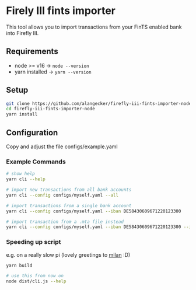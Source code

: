 # Firely III fints importer
This tool allows you to import transactions from your FinTS enabled bank into Firefly III.



## Requirements
- node >= v16 -> `node --version`
- yarn installed -> `yarn --version`

## Setup
```bash
git clone https://github.com/alangecker/firefly-iii-fints-importer-node.git
cd firefly-iii-fints-importer-node
yarn install
```

## Configuration
Copy and adjust the file configs/example.yaml


### Example Commands
```bash
# show help
yarn cli --help

# import new transactions from all bank accounts
yarn cli --config configs/myself.yaml --all

# import transactions from a single bank account
yarn cli --config configs/myself.yaml --iban DE58430609671220123300

# import transaction from a .mta file instead
yarn cli --config configs/myself.yaml --iban DE58430609671220123300 --import_file transactions.mta
```

### Speeding up script
e.g. on a really slow pi (lovely greetings to [milan](https://tchncs.de/donate) :D)

```bash
yarn build

# use this from now on
node dist/cli.js --help
```
